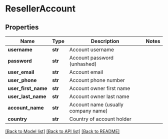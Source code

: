 # ResellerAccount

## Properties
Name | Type | Description | Notes
------------ | ------------- | ------------- | -------------
**username** | **str** | Account username | 
**password** | **str** | Account password (unhashed) | 
**user_email** | **str** | Account email | 
**user_phone** | **str** | Account phone number | 
**user_first_name** | **str** | Account owner first name | 
**user_last_name** | **str** | Account owner last name | 
**account_name** | **str** | Account name (usually company name) | 
**country** | **str** | Country of account holder | 

[[Back to Model list]](../README.md#documentation-for-models) [[Back to API list]](../README.md#documentation-for-api-endpoints) [[Back to README]](../README.md)


